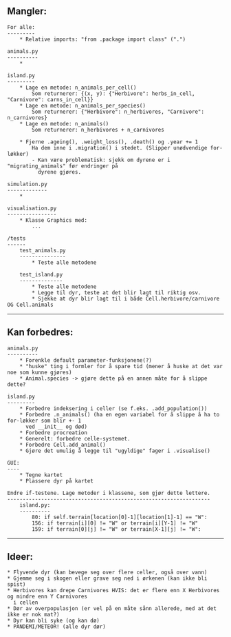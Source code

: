 Mangler:
--------
    For alle:
    ---------
        * Relative imports: "from .package import class" (".")

    animals.py
    ----------
        * 

    island.py
    ---------
        * Lage en metode: n_animals_per_cell()
            Som returnerer: {(x, y): {"Herbivore": herbs_in_cell, "Carnivore": carns_in_cell}}
        * Lage en metode: n_animals_per_species()
            Som returnerer: {"Herbivore": n_herbivores, "Carnivore": n_carnivores}
        * Lage en metode: n_animals()
            Som returnerer: n_herbivores + n_carnivores

        * Fjerne .ageing(), .weight_loss(), .death() og .year += 1
            Ha dem inne i .migration() i stedet. (Slipper unødvendige for-løkker)
            - Kan være problematisk: sjekk om dyrene er i "migrating_animals" før endringer på 
              dyrene gjøres.

    simulation.py
    -------------
        * 

    visualisation.py
    ----------------
        * Klasse Graphics med: 
            ...

    /tests
    ------
        test_animals.py
        ---------------
            * Teste alle metodene

        test_island.py
        --------------
            * Teste alle metodene
            * Legge til dyr, teste at det blir lagt til riktig osv.
            * Sjekke at dyr blir lagt til i både Cell.herbivore/carnivore OG Cell.animals

---------------------------------------------------------------------------------------------------

Kan forbedres:
--------------
    animals.py
    ----------
        * Forenkle default parameter-funksjonene(?)
        * "huske" ting i formler for å spare tid (mener å huske at det var noe som kunne gjøres)
        * Animal.species -> gjøre dette på en annen måte for å slippe dette?

    island.py
    ---------
        * Forbedre indeksering i celler (se f.eks. .add_population())
        * Forbedre .n_animals() (ha en egen variabel for å slippe å ha to for-løkker som blir +- 1
          ved __init__ og død)
        * Forbedre procreation
        * Generelt: forbedre celle-systemet.
        * Forbedre Cell.add_animal()
        * Gjøre det umulig å legge til "ugyldige" fager i .visualise()

    GUI:
    ----
        * Tegne kartet
        * Plassere dyr på kartet

    Endre if-testene. Lage metoder i klassene, som gjør dette lettere.
    ------------------------------------------------------------------
        island.py:
        ----------
            80: if self.terrain[location[0]-1][location[1]-1] == "W":
            156: if terrain[i][0] != "W" or terrain[i][Y-1] != "W"
            159: if terrain[0][j] != "W" or terrain[X-1][j] != "W":

---------------------------------------------------------------------------------------------------

Ideer:
------
    * Flyvende dyr (kan bevege seg over flere celler, også over vann)
    * Gjemme seg i skogen eller grave seg ned i ørkenen (kan ikke bli spist)
    * Herbivores kan drepe Carnivores HVIS: det er flere enn X Herbivores og mindre enn Y Carnivores
      i cellen
    * Dør av overpopulasjon (er vel på en måte sånn allerede, med at det ikke er nok mat?)
    * Dyr kan bli syke (og kan dø)
    * PANDEMI/METEOR! (alle dyr dør)